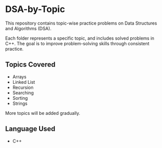 # DSA-by-Topic

This repository contains topic-wise practice problems on Data Structures and Algorithms (DSA). 

Each folder represents a specific topic, and includes solved problems in C++. The goal is to improve problem-solving skills through consistent practice.

## Topics Covered

- Arrays
- Linked List
- Recursion
- Searching
- Sorting
- Strings

More topics will be added gradually.

## Language Used

- C++
